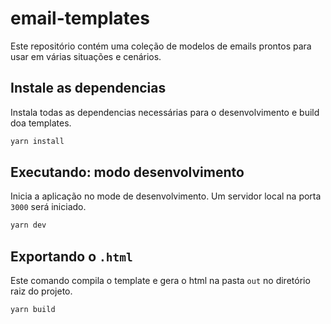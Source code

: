 # email-templates
Este repositório contém uma coleção de modelos de emails prontos para usar em várias situações e cenários.

## Instale as dependencias
Instala todas as dependencias necessárias para o desenvolvimento e build doa templates.
```bash
yarn install
```

## Executando: modo desenvolvimento
Inicia a aplicação no mode de desenvolvimento. Um servidor local na porta ` 3000 ` será iniciado.
```bash
yarn dev
```

## Exportando o ` .html `
Este comando compila o template e gera o html na pasta ` out ` no diretório raiz do projeto.
```bash
yarn build
```
